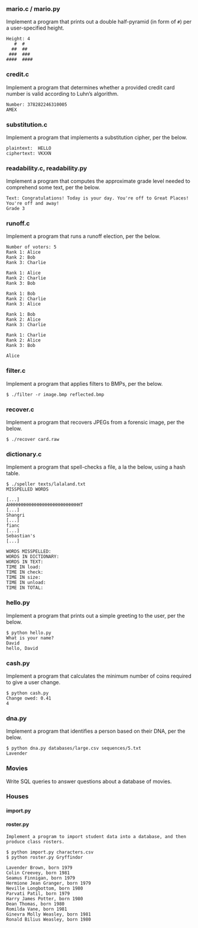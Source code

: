 ### mario.c / mario.py
Implement a program that prints out a double half-pyramid (in form of `#`) per a user-specified height.
```
Height: 4
   #  #
  ##  ##
 ###  ###
####  ####
``````
### credit.c
Implement a program that determines whether a provided credit card number is valid according to Luhn’s algorithm.
```
Number: 378282246310005
AMEX
``````

### substitution.c
Implement a program that implements a substitution cipher, per the below.
```
plaintext:  HELLO
ciphertext: VKXXN
 ```

### readability.c, readability.py
Implement a program that computes the approximate grade level needed to comprehend some text, per the below.
```
Text: Congratulations! Today is your day. You're off to Great Places! You're off and away!
Grade 3
```

### runoff.c
Implement a program that runs a runoff election, per the below.
```
Number of voters: 5
Rank 1: Alice
Rank 2: Bob
Rank 3: Charlie

Rank 1: Alice
Rank 2: Charlie
Rank 3: Bob

Rank 1: Bob
Rank 2: Charlie
Rank 3: Alice

Rank 1: Bob
Rank 2: Alice
Rank 3: Charlie

Rank 1: Charlie
Rank 2: Alice
Rank 3: Bob

Alice
```

### filter.c

Implement a program that applies filters to BMPs, per the below.

```
$ ./filter -r image.bmp reflected.bmp
```

### recover.c

Implement a program that recovers JPEGs from a forensic image, per the below.

```
$ ./recover card.raw
```

### dictionary.c

Implement a program that spell-checks a file, a la the below, using a hash table.

```
$ ./speller texts/lalaland.txt
MISSPELLED WORDS

[...]
AHHHHHHHHHHHHHHHHHHHHHHHHHHHT
[...]
Shangri
[...]
fianc
[...]
Sebastian's
[...]

WORDS MISSPELLED:
WORDS IN DICTIONARY:
WORDS IN TEXT:
TIME IN load:
TIME IN check:
TIME IN size:
TIME IN unload:
TIME IN TOTAL:
```
### hello.py

Implement a program that prints out a simple greeting to the user, per the below.

```
$ python hello.py
What is your name?
David
hello, David
```

### cash.py

Implement a program that calculates the minimum number of coins required to give a user change.

```
$ python cash.py
Change owed: 0.41
4
```

### dna.py

Implement a program that identifies a person based on their DNA, per the below.

```
$ python dna.py databases/large.csv sequences/5.txt
Lavender
```

### Movies

Write SQL queries to answer questions about a database of movies.

### Houses
#### import.py
#### roster.py

```
Implement a program to import student data into a database, and then produce class rosters.

$ python import.py characters.csv
$ python roster.py Gryffindor

Lavender Brown, born 1979
Colin Creevey, born 1981
Seamus Finnigan, born 1979
Hermione Jean Granger, born 1979
Neville Longbottom, born 1980
Parvati Patil, born 1979
Harry James Potter, born 1980
Dean Thomas, born 1980
Romilda Vane, born 1981
Ginevra Molly Weasley, born 1981
Ronald Bilius Weasley, born 1980
```

